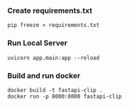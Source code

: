 ### Create requirements.txt

```
pip freeze > requirements.txt
```

### Run Local Server

```
uvicorn app.main:app --reload
```

### Build and run docker

```
docker build -t fastapi-clip .
docker run -p 8000:8000 fastapi-clip
```

